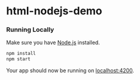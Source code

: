 # html-nodejs-demo

### Running Locally

Make sure you have [Node.js](http://nodejs.org/) installed.

```sh
npm install
npm start
```

Your app should now be running on [localhost:4200](http://localhost:4200/).
